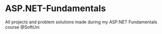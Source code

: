# ASP.NET-Fundamentals
All projects and problem solutions made during my ASP.NET Fundamentals course @SoftUni
